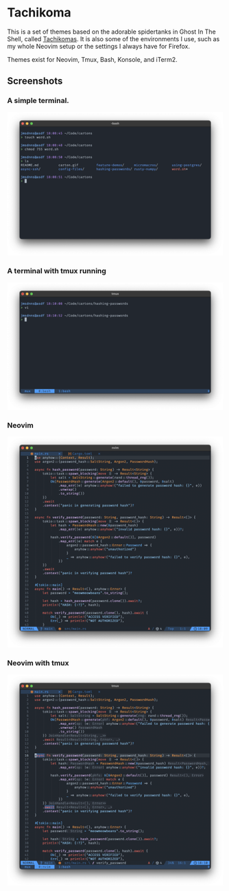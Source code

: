 # Tachikoma

This is a set of themes based on the adorable spidertanks in Ghost In The Shell, called [Tachikomas](https://ghostintheshell.fandom.com/wiki/Tachikoma). It is also some of the environments I use, such as my whole Neovim setup or the settings I always have for Firefox.

Themes exist for Neovim, Tmux, Bash, Konsole, and iTerm2.

## Screenshots

### A simple terminal.
![A terminal](screenshots/shell.png)

### A terminal with tmux running
![A terminal with tmux running](screenshots/shellWtmux.png)

### Neovim
![Neovim](screenshots/nvim.png)

### Neovim with tmux
![Neovim with tmux](screenshots/nvimWtmux.png)

